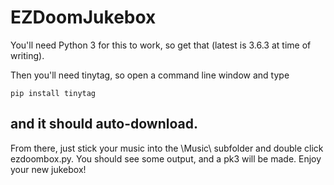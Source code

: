 # EZDoomJukebox

You'll need Python 3 for this to work, so get that (latest is 3.6.3 at time of writing).

Then you'll need tinytag, so open a command line window and type

`pip install tinytag`

and it should auto-download.
---
From there, just stick your music into the \Music\ subfolder and double click ezdoombox.py. You should see some output, and a pk3 will be made.
Enjoy your new jukebox!